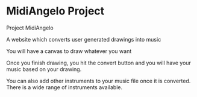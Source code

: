 # MidiAngelo Project

Project MidiAngelo

A website which converts user generated drawings into music

You will have a canvas to draw whatever you want

Once you finish drawing, you hit the convert button and you will have your music based on your drawing. 

You can also add other instruments to your music file once it is converted. There is a wide range of instruments available.
